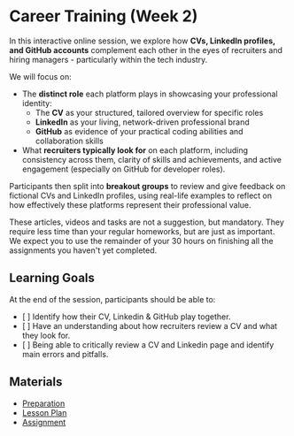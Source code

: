 # Career Training (Week 2)

In this interactive online session, we explore how **CVs, LinkedIn profiles, and GitHub accounts** complement each other in the eyes of recruiters and hiring managers - particularly within the tech industry.

We will focus on:
- The **distinct role** each platform plays in showcasing your professional identity:
    - The **CV** as your structured, tailored overview for specific roles
    - **LinkedIn** as your living, network-driven professional brand
    - **GitHub** as evidence of your practical coding abilities and collaboration skills
- What **recruiters typically look for** on each platform, including consistency across them, clarity of skills and achievements, and active engagement (especially on GitHub for developer roles).


Participants then split into **breakout groups** to review and give feedback on fictional CVs and LinkedIn profiles, using real-life examples to reflect on how effectively these platforms represent their professional value.

These articles, videos and tasks are not a suggestion, but mandatory. They require less time than your regular homeworks, but are just as important. We expect you to use the remainder of your 30 hours on finishing all the assignments you haven't yet completed.

## Learning Goals
At the end of the session, participants should be able to:
- [ ] Identify how their CV, Linkedin & GitHub play together.
- [ ] Have an understanding about how recruiters review a CV and what they look for.
- [ ] Being able to critically review a CV and Linkedin page and identify main errors and pitfalls.

## Materials
- [Preparation](preparation.md)
- [Lesson Plan](lesson-plan.md)
- [Assignment](assignment.md)
